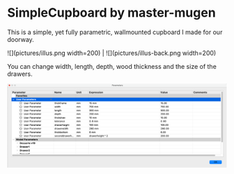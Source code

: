 # SimpleCupboard by master-mugen

This is a simple, yet fully parametric, wallmounted cupboard I made for our doorway.

![](pictures/illus.png width=200) | ![](pictures/illus-back.png width=200)

You can change width, length, depth, wood thickness and the size of the drawers.

![](pictures/params.png)
